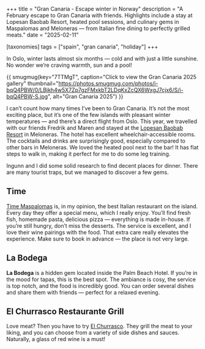 +++
title = "Gran Canaria - Escape winter in Norway"
description = "A February escape to Gran Canaria with friends. Highlights include a stay at Lopesan Baobab Resort, heated pool sessions, and culinary gems in Maspalomas and Meloneras — from Italian fine dining to perfectly grilled meats."
date = "2025-02-11"

[taxonomies]
tags = ["spain", "gran canaria", "holiday"]
+++

In Oslo, winter lasts almost six months — cold and with just a little sunshine. No wonder we’re craving warmth, sun and a pool!

{{ smugmug(key="7TTMgT", caption="Click to view the Gran Canaria 2025 gallery" thumbnail="https://photos.smugmug.com/photos/i-bqQ4PBW/0/LBjkh4w5X7Zp7gzFMxkbT2LDqKxZcQX6WxgJ7cjx6/S/i-bqQ4PBW-S.jpg", alt="Gran Canaria 2025") }}

I can’t count how many times I’ve been to Gran Canaria. It’s not the most exciting place, but it’s one of the few islands with pleasant winter temperatures — and there’s a direct flight from Oslo. This year, we travelled with our friends Fredrik and Maren and stayed at the [Lopesan Baobab Resort](https://www.lopesan.com/en/hotels/spain/gran-canaria/meloneras/baobab-resort/) in Meloneras. The hotel has excellent wheelchair-accessible rooms. The cocktails and drinks are surprisingly good, especially compared to other bars in Meloneras. We loved the heated pool next to the bar! It has flat steps to walk in, making it perfect for me to do some leg training.

Ingunn and I did some solid research to find decent places for dinner. There are many tourist traps, but we managed to discover a few gems.

## Time

[Time Maspalomas](https://www.timefoodshop.es/) is, in my opinion, the best Italian restaurant on the island. Every day they offer a special menu, which I really enjoy. You’ll find fresh fish, homemade pasta, delicious pizza — everything is made in-house. If you’re still hungry, don’t miss the desserts. The service is excellent, and I love their wine pairings with the food. That extra care really elevates the experience. Make sure to book in advance — the place is not very large.

## La Bodega

**La Bodega** is a hidden gem located inside the Palm Beach Hotel. If you’re in the mood for tapas, this is the best spot. The ambiance is cosy, the service is top notch, and the food is incredibly good. You can order several dishes and share them with friends — perfect for a relaxed evening.

## El Churrasco Restaurante Grill

Love meat? Then you have to try [El Churrasco](https://www.elchurrascorestaurante.com/). They grill the meat to your liking, and you can choose from a variety of side dishes and sauces. Naturally, a glass of red wine is a must!
